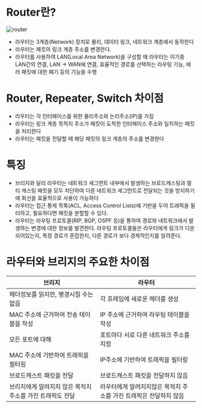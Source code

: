 # Router란?
![router](https://media.wired.com/photos/62b5f706600b0ec42e8fdf24/1:1/w_1651,h_1651,c_limit/TP-Link-Archer-AX55-Gear.jpg)
* 라우터는 3계층(Network) 장치로 물리, 데이터 링크, 네트워크 계층에서 동작한다
* 라우터는 패킷의 링크 계층 주소를 변경한다.
* 라우터를 사용하여 LAN(Local Area Network)을 구성할 때 라우터는 이기종 LAN간의 연결, LAN -> WAN에 연결, 효율적인 경로를 선택하는 라우팅 기능, 에러 패킷에 대한 폐기 등의 기능을 수행

# Router, Repeater, Switch 차이점
* 라우터는 각 인터페이스를 위한 물리주소와 논리주소(IP)를 가짐
* 라우터는 링크 계층 목적지 주소가 패킷이 도착한 인터페이스 주소와 일치하는 패킷을 처리한다
* 라우터는 패킷을 전달할 때 해당 패킷의 링크 계층의 주소를 변경한다

# 특징

* 브리지와 달리 라우터는 네트워크 세그먼트 내부에서 발생하는 브로드캐스팅과 멀티 캐스팅 패킷을 모두 차단하여 다른 네트워크 세그먼트로 전달되는 것을 방지하기에 회선을 효율적으로 사용이 가능하다
* 라우터는 접근 통제 목록(ACL, Access Control Lists)에 기반을 두어 트래픽을 필터하고, 필요하다면 패킷을 분할할 수 있다.
* 라우터는 라우팅 프로토콜(RIP, BGP, OSPF 등)을 통하여 경로와 네트워크에서 발생하는 변경에 대한 정보를 발견한다.
라우팅 프로토콜들은 라우터에게 링크가 다운되어있는지, 특정 경로가 혼잡한지, 다른 경로가 보다 경제적인지를 알려준다.

# 라우터와 브리지의 주요한 차이점

|브리지|라우터|
|---|---|
|헤더정보를 읽지만, 병경시킬 수는 없음|각 프레임에 새로운 헤더를 생성|
|MAC 주소에 근거하여 전송 테이블을 작성|IP 주소에 근거하여 라우팅 테이블을 작성|
|모든 포트에 대해|포트마다 서로 다른 네트워크 주소를 지정|
|MAC 주소에 기반하여 트래픽을 필터링|IP주소에 기반하여 트래픽을 필터링|
|브로드캐스트 패킷을 전달|브로드캐스트 패킷을 전달하지 않음|
|브리지에게 알려지지 않은 목적지 주소를 가진 트래픽도 전달| 라우터에게 알려지지않은 목적지 주소를 가진 트래픽은 전달하지 않음|